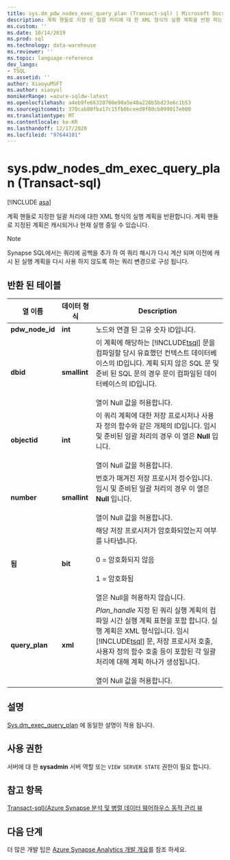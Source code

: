 ```yaml
---
title: sys.dm_pdw_nodes_exec_query_plan (Transact-sql) | Microsoft Docs
description: 계획 핸들로 지정 된 일괄 처리에 대 한 XML 형식의 실행 계획을 반환 하는 동적 관리 뷰입니다. 계획 핸들로 지정된 계획은 캐시되거나 현재 실행 중일 수 있습니다.
ms.custom: ''
ms.date: 10/14/2019
ms.prod: sql
ms.technology: data-warehouse
ms.reviewer: ''
ms.topic: language-reference
dev_langs:
- TSQL
ms.assetid: ''
author: XiaoyuMSFT
ms.author: xiaoyul
monikerRange: =azure-sqldw-latest
ms.openlocfilehash: a4eb9fe66320700e90a5e48a228b5bd23e6c1b53
ms.sourcegitcommit: 370cab80fba17c15fb0bceed9f80cb099017e000
ms.translationtype: MT
ms.contentlocale: ko-KR
ms.lasthandoff: 12/17/2020
ms.locfileid: "97644101"
---
```

# <a name="syspdw_nodes_dm_exec_query_plan-transact-sql"></a>sys.pdw_nodes_dm_exec_query_plan (Transact-sql)
[!INCLUDE [asa](../../includes/applies-to-version/asa.md)]

계획 핸들로 지정한 일괄 처리에 대한 XML 형식의 실행 계획을 반환합니다. 계획 핸들로 지정된 계획은 캐시되거나 현재 실행 중일 수 있습니다.  

> [!note] 
> Synapse SQL에서는 쿼리에 공백을 추가 하 여 쿼리 해시가 다시 계산 되며 이전에 캐시 된 실행 계획을 다시 사용 하지 않도록 하는 쿼리 변경으로 구성 됩니다.


## <a name="table-returned"></a>반환 된 테이블  
  
|열 이름|데이터 형식|Description|  
|-----------------|---------------|-----------------|  
|**pdw_node_id**|**int**|노드와 연결 된 고유 숫자 ID입니다.| 
|**dbid**|**smallint**|이 계획에 해당하는 [!INCLUDE[tsql](../../includes/tsql-md.md)] 문을 컴파일할 당시 유효했던 컨텍스트 데이터베이스의 ID입니다. 계획 되지 않은 SQL 문 및 준비 된 SQL 문의 경우 문이 컴파일된 데이터베이스의 ID입니다.<br /><br /> 열이 Null 값을 허용합니다.|  
|**objectid**|**int**|이 쿼리 계획에 대한 저장 프로시저나 사용자 정의 함수와 같은 개체의 ID입니다. 임시 및 준비된 일괄 처리의 경우 이 열은 **Null** 입니다.<br /><br /> 열이 Null 값을 허용합니다.|  
|**number**|**smallint**|번호가 매겨진 저장 프로시저 정수입니다. 임시 및 준비된 일괄 처리의 경우 이 열은 **Null** 입니다.<br /><br /> 열이 Null 값을 허용합니다.| 
|**됨**|**bit**|해당 저장 프로시저가 암호화되었는지 여부를 나타냅니다.<br /><br /> 0 = 암호화되지 않음<br /><br /> 1 = 암호화됨<br /><br /> 열은 Null을 허용하지 않습니다.|  
|**query_plan**|**xml**|*Plan_handle* 지정 된 쿼리 실행 계획의 컴파일 시간 실행 계획 표현을 포함 합니다. 실행 계획은 XML 형식입니다. 임시 [!INCLUDE[tsql](../../includes/tsql-md.md)] 문, 저장 프로시저 호출, 사용자 정의 함수 호출 등이 포함된 각 일괄 처리에 대해 계획 하나가 생성됩니다.<br /><br /> 열이 Null 값을 허용합니다.|  
  
## <a name="remarks"></a>설명  
[Sys.dm_exec_query_plan](./sys-dm-exec-query-plan-transact-sql.md) 에 동일한 설명이 적용 됩니다.  
  
## <a name="permissions"></a>사용 권한  
 서버에 대 한 **sysadmin** 서버 역할 또는 `VIEW SERVER STATE` 권한이 필요 합니다.  
  
## <a name="see-also"></a>참고 항목  
 [Transact-sql&#41;&#40;Azure Synapse 분석 및 병렬 데이터 웨어하우스 동적 관리 뷰 ](../../relational-databases/system-dynamic-management-views/sql-and-parallel-data-warehouse-dynamic-management-views.md)  

 ## <a name="next-steps"></a>다음 단계
 더 많은 개발 팁은 [Azure Synapse Analytics 개발 개요](/azure/sql-data-warehouse/sql-data-warehouse-overview-develop)를 참조 하세요.
